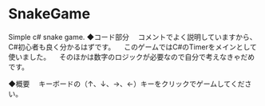 ﻿# SnakeGame
Simple c# snake game.
◆コード部分
　コメントでよく説明していますから、C#初心者も良く分かるはずです。
　このゲームではC#のTimerをメインとして使いました。
　そのほかは数字のロジックが必要なので自分で考えなきゃだめです。

◆概要
　キーボードの（↑、↓、→、←）キーをクリックでゲームしてください。

